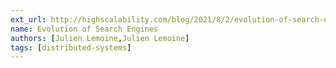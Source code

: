```yaml
---
ext_url: http://highscalability.com/blog/2021/8/2/evolution-of-search-engines-architecture-algolia-new-search.html
name: Evolution of Search Engines
authors: [Julien Lemoine,Julien Lemoine]
tags: [distributed-systems] 
---
```


